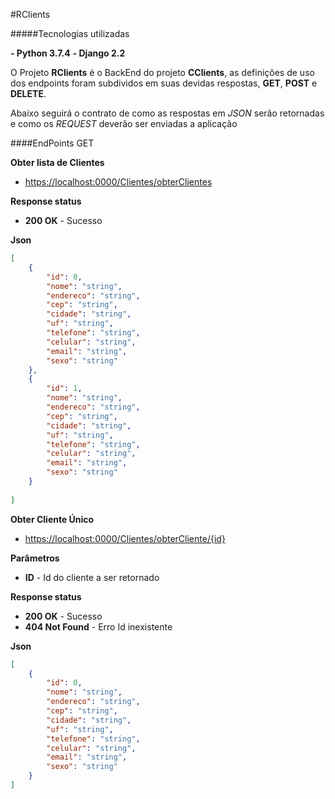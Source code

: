 #RClients

#####Tecnologias utilizadas

**- Python 3.7.4**
**- Django 2.2**

O Projeto **RClients** é o BackEnd do projeto **CClients**, as definições de uso dos endpoints foram subdividos em suas devidas respostas, **GET**, **POST** e **DELETE**.

Abaixo seguirá o contrato de como as respostas em _JSON_ serão retornadas e como os _REQUEST_ deverão ser enviadas a aplicação 

####EndPoints GET

**Obter lista de Clientes**

- <https://localhost:0000/Clientes/obterClientes>

**Response status**

- **200 OK** - Sucesso

**Json**

```json
[
    {
        "id": 0,
        "nome": "string",
        "endereco": "string",
        "cep": "string",
        "cidade": "string",
        "uf": "string",
        "telefone": "string",
        "celular": "string",
        "email": "string",
        "sexo": "string"
    },
    {
        "id": 1,
        "nome": "string",
        "endereco": "string",
        "cep": "string",
        "cidade": "string",
        "uf": "string",
        "telefone": "string",
        "celular": "string",
        "email": "string",
        "sexo": "string"
    }
    
]
````


**Obter Cliente Único**
- <https://localhost:0000/Clientes/obterCliente/{id}>

**Parâmetros**

- **ID** -  Id do cliente a ser retornado

**Response status**

- **200 OK** - Sucesso
- **404 Not Found** - Erro Id inexistente

**Json**

```json
[
    {
        "id": 0,
        "nome": "string",
        "endereco": "string",
        "cep": "string",
        "cidade": "string",
        "uf": "string",
        "telefone": "string",
        "celular": "string",
        "email": "string",
        "sexo": "string"
    }
]
````

